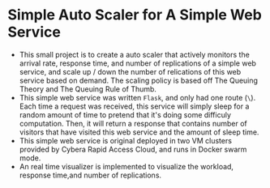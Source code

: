 # Simple Auto Scaler for A Simple Web Service

- This small project is to create a auto scaler that actively monitors the arrival rate, response time,
and number of replications of a simple web service, and scale up / down the number of relications of 
this web service based on demand. The scaling policy is based off The Queuing Theory and The Queuing 
Rule of Thumb.
- This simple web service was written `Flask`, and only had one route (`\`). Each time a request was 
received, this service will simply sleep for a random amount of time to pretend that it's doing some 
difficuly computation. Then, it will return a response that contains number of visitors that have 
visited this web service and the amount of sleep time. 
- This simple web service is original deployed in two VM clusters provided by Cybera Rapid Access Cloud,
and runs in Docker swarm mode.
- An real time visualizer is implemented to visualize the workload, response time,and number of replications.
